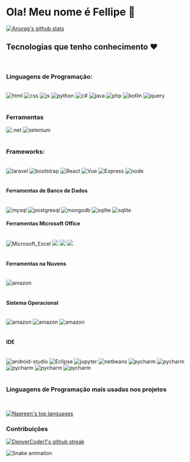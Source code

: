 # Ola! Meu nome é Fellipe 👋 

[![Anurag's github stats](https://github-readme-stats.vercel.app/api?username=Fellipe123&theme=blue-green)](https://github.com/anuraghazra/github-readme-stats)

## Tecnologias que tenho conhecimento ❤️
<br>

### Linguagens de Programação:
<br>

<div style="display: inline_block">
   <img alt="html" 
        src="https://img.shields.io/badge/HTML-239120?style=for-the-badge&logo=html5&logoColor=white" />
   <img alt="css" 
        src="https://img.shields.io/badge/CSS-239120?&style=for-the-badge&logo=css3&logoColor=white" />
   <img alt="js" 
        src="https://img.shields.io/badge/JavaScript-F7DF1E?style=for-the-badge&logo=javascript&logoColor=black" />
   <img alt="python" 
        src="https://img.shields.io/badge/Python-14354C?style=for-the-badge&logo=python&logoColor=white" />
   <img alt="c#" 
        src="https://img.shields.io/badge/C%23-239120?style=for-the-badge&logo=c-sharp&logoColor=white" /> 
    <img alt="java" 
         src="https://img.shields.io/badge/Java-ED8B00?style=for-the-badge&logo=java&logoColor=white" />              
    <img alt="php" 
         src="https://img.shields.io/badge/PHP-777BB4?style=for-the-badge&logo=php&logoColor=white" />
    <img alt="kotlin" 
         src="https://img.shields.io/badge/Kotlin-0095D5?&style=for-the-badge&logo=kotlin&logoColor=white" />
    <img alt="jquery" 
         src="https://img.shields.io/badge/jQuery-0769AD?style=for-the-badge&logo=jquery&logoColor=white" /> 
</div>
<br>

### Ferramentas 

<div style="display: inline_block">
    <img alt=".net" 
         src="https://img.shields.io/badge/.NET-5C2D91?style=for-the-badge&logo=.net&logoColor=white" />
     <img alt="selenium" 
         src="https://img.shields.io/badge/-selenium-%43B02A?style=for-the-badge&logo=selenium&logoColor=white" />
     

</div>
<br>


### Frameworks:
<br>

<div style="display: inline_block">
      <img alt="laravel" 
           src="https://img.shields.io/badge/Laravel-FF2D20?style=for-the-badge&logo=laravel&logoColor=white" /> 
      <img alt="bootstrap" 
           src="https://img.shields.io/badge/Bootstrap-563D7C?style=for-the-badge&logo=bootstrap&logoColor=white " /> 
       <img alt="React" 
            src="https://img.shields.io/badge/React-20232A?style=for-the-badge&logo=react&logoColor=61DAFB" />
     <img alt="Vue" 
          src="https://img.shields.io/badge/Vue.js-35495E?style=for-the-badge&logo=vue.js&logoColor=4FC08D" />  
     <img alt="Express" 
          src="https://img.shields.io/badge/Express.js-404D59?style=for-the-badge" />
     <img alt="node" 
          src="https://img.shields.io/badge/Node.js-43853D?style=for-the-badge&logo=node.js&logoColor=white" />

</div>
<br>

#### Ferramentas de Banco de Dados
<br>

<div style="display: inline_block">
   <img alt="mysql" 
        src="https://img.shields.io/badge/MySQL-00000F?style=for-the-badge&logo=mysql&logoColor=white" /> 
   <img alt="postgresql" 
        src="https://img.shields.io/badge/PostgreSQL-316192?style=for-the-badge&logo=postgresql&logoColor=white" /> 
   <img alt="mongodb" 
        src="https://img.shields.io/badge/MongoDB-4EA94B?style=for-the-badge&logo=mongodb&logoColor=white" />      
   <img alt="sqlite" 
        src="https://img.shields.io/badge/SQLite-07405E?style=for-the-badge&logo=sqlite&logoColor=white" />  
   <img alt="sqlite" 
        src="https://img.shields.io/badge/MariaDB-003545?style=for-the-badge&logo=mariadb&logoColor=white " />  
</div>

#### Ferramentas Microsoft Office
<br>

<div style="display: inline_block">
   <img alt="Microsoft_Excel" src="https://img.shields.io/badge/Microsoft_Excel-217346?style=for-the-badge&logo=microsoft-excel&logoColor=white" />

  <img art="Microsoft_PowerPoint" src="https://img.shields.io/badge/Microsoft_PowerPoint-B7472A?style=for-the-badge&logo=microsoft-powerpoint&logoColor=white" />
  
  <img art="Microsoft_Access" src="https://img.shields.io/badge/Microsoft_Access-A4373A?style=for-the-badge&logo=microsoft-access&logoColor=white" />

  <img art="Microsoft_Word" src="https://img.shields.io/badge/Microsoft_Word-2B579A?style=for-the-badge&logo=microsoft-word&logoColor=white" />
 
</div>
<br>

#### Ferramentas na Nuvens
<br>

<div style="display: inline_block">
    <img alt="amazon" 
         src="https://img.shields.io/badge/Amazon_AWS-232F3E?style=for-the-badge&logo=amazon-aws&logoColor=white" />   

</div>
<br>

#### Sistema Operacional
<br>

<div style="display: inline_block">
    <img alt="amazon" 
         src="https://img.shields.io/badge/Linux-FCC624?style=for-the-badge&logo=linux&logoColor=black" />   
    <img alt="amazon" 
         src="https://img.shields.io/badge/Windows-0078D6?style=for-the-badge&logo=windows&logoColor=white" />
    <img alt="amazon" 
         src="https://img.shields.io/badge/Android-3DDC84?style=for-the-badge&logo=android&logoColor=white" />

</div>
<br>

#### IDE
<br>

<div style="display: inline_block">
    <img alt="android-studio" 
         src="https://img.shields.io/badge/Android%20Studio-3DDC84.svg?style=for-the-badge&logo=android-studio&logoColor=white" />   
    <img alt="Eclipse" 
         src="https://img.shields.io/badge/Eclipse-FE7A16.svg?style=for-the-badge&logo=Eclipse&logoColor=white" />
    <img alt="jupyter" 
         src="https://img.shields.io/badge/jupyter-%23FA0F00.svg?style=for-the-badge&logo=jupyter&logoColor=white" />
    <img alt="netbeans" 
         src="https://img.shields.io/badge/NetBeansIDE-1B6AC6.svg?style=for-the-badge&logo=apache-netbeans-ide&logoColor=white" />
     <img alt="pycharm" 
          src="https://img.shields.io/badge/pycharm-143?style=for-the-badge&logo=pycharm&logoColor=black&color=black&labelColor=green" />
     <img alt="pycharm" 
          src="https://img.shields.io/badge/Spyder-838485?style=for-the-badge&logo=spyder%20ide&logoColor=maroon" />
    <img alt="pycharm" 
          src="https://img.shields.io/badge/sublime_text-%23575757.svg?style=for-the-badge&logo=sublime-text&logoColor=important" />      
    <img alt="pycharm" 
          src="https://img.shields.io/badge/Visual%20Studio%20Code-0078d7.svg?style=for-the-badge&logo=visual-studio-code&logoColor=white" />  
    <img alt="pycharm" 
          src="https://img.shields.io/badge/Visual%20Studio-5C2D91.svg?style=for-the-badge&logo=visual-studio&logoColor=white" />          
</div>
<br>

### Linguagens de Programação mais usadas nos projetos 
<br>

[![Naereen's top languages](https://github-readme-stats.vercel.app/api/top-langs/?username=Fellipe123&theme=blue-green)](https://github.com/anuraghazra/github-readme-stats)

### Contribuições

[![DenverCoder1's github streak](https://github-readme-streak-stats.herokuapp.com/?user=Fellipe123&theme=blue-green)](https://github.com/DenverCoder1/github-readme-streak-stats)

![Snake animation](https://github.com/Fellipe123/Fellipe123/blob/output/github-contribution-grid-snake.svg)
